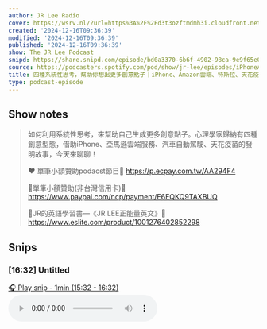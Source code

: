 ```yaml
---
author: JR Lee Radio
cover: https://wsrv.nl/?url=https%3A%2F%2Fd3t3ozftmdmh3i.cloudfront.net%2Fproduction%2Fpodcast_uploaded_nologo%2F11838469%2F11838469-1610182098785-d439d38e8e027.jpg&w=200&h=200
created: '2024-12-16T09:36:39'
modified: '2024-12-16T09:36:39'
published: '2024-12-16T09:36:39'
show: The JR Lee Podcast
snipd: https://share.snipd.com/episode/bd0a3370-6b6f-4902-98ca-9e9f65e05ae6
source: https://podcasters.spotify.com/pod/show/jr-lee/episodes/iPhoneAmazonThe-JR-Lee-Podcast-e2s7l3g
title: 四種系統性思考，幫助你想出更多創意點子｜iPhone、Amazon雲端、特斯拉、天花疫苗的創意故事｜The JR Lee Podcast
type: podcast-episode
---
```



## Show notes
> 如何利用系統性思考，來幫助自己生成更多創意點子。心理學家歸納有四種創意型態，借助iPhone、亞馬遜雲端服務、汽車自動駕駛、天花疫苗的發明故事，今天來聊聊！
> 
> ❤️ 單筆小額贊助podacst節目💜
> https://p.ecpay.com.tw/AA294F4
> 
> 🙏單筆小額贊助(非台灣信用卡)🐳
> https://www.paypal.com/ncp/payment/E6EQKQ9TAXBUQ
> 
> 📔JR的英語學習書—《JR LEE正能量英文》📘
> https://www.eslite.com/product/1001276402852298

## Snips
### [16:32] Untitled
[🎧 Play snip - 1min️ (15:32 - 16:32)](https://share.snipd.com/snip/4e4546f6-d9a6-4ced-9905-5cb0ada91c0e)
<audio controls> <source src="https://anchor.fm/s/4728a874/podcast/play/95719984/https%3A%2F%2Fd3ctxlq1ktw2nl.cloudfront.net%2Fstaging%2F2024-11-12%2F6cda6a89-b46f-3c76-37a5-5f8731cbbc0b.mp3#t=15:32,16:32"> </audio>

